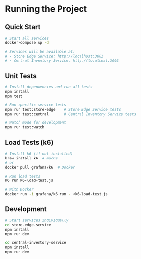 # Running the Project

## Quick Start

```bash
# Start all services
docker-compose up -d

# Services will be available at:
# - Store Edge Service: http://localhost:3001
# - Central Inventory Service: http://localhost:3002
```

## Unit Tests

```bash
# Install dependencies and run all tests
npm install
npm test

# Run specific service tests
npm run test:store-edge    # Store Edge Service tests
npm run test:central       # Central Inventory Service tests

# Watch mode for development
npm run test:watch
```

## Load Tests (k6)

```bash
# Install k6 (if not installed)
brew install k6  # macOS
# or
docker pull grafana/k6  # Docker

# Run load tests
k6 run k6-load-test.js

# With Docker
docker run -i grafana/k6 run - <k6-load-test.js
```

## Development

```bash
# Start services individually
cd store-edge-service
npm install
npm run dev

cd central-inventory-service
npm install
npm run dev
```
